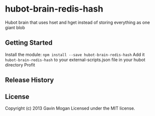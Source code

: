 # hubot-brain-redis-hash

Hubot brain that uses hset and hget instead of storing everything as one giant blob

## Getting Started
Install the module: `npm install --save hubot-brain-redis-hash`
Add it `hubot-brain-redis-hash` to your external-scripts.json file in your hubot directory
Profit

## Release History

## License
Copyright (c) 2013 Gavin Mogan
Licensed under the MIT license.
